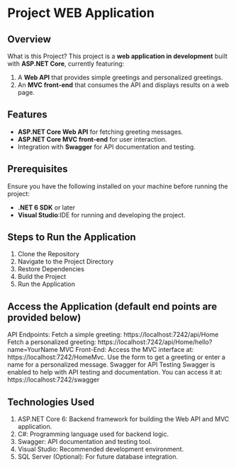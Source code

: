 # Project WEB Application

## Overview

What is this Project?
This project is a **web application in development** built with **ASP.NET Core**, currently featuring:
1. A **Web API** that provides simple greetings and personalized greetings.
2. An **MVC front-end** that consumes the API and displays results on a web page.

## Features

- **ASP.NET Core Web API** for fetching greeting messages.
- **ASP.NET Core MVC front-end** for user interaction.
- Integration with **Swagger** for API documentation and testing.

## Prerequisites

Ensure you have the following installed on your machine before running the project:

- **.NET 6 SDK** or later
- **Visual Studio**:IDE for running and developing the project.
## Steps to Run the Application
1. Clone the Repository
2. Navigate to the Project Directory
3. Restore Dependencies
4. Build the Project
5. Run the Application



## Access the Application (default end points are provided below)
API Endpoints:
Fetch a simple greeting: https://localhost:7242/api/Home
Fetch a personalized greeting: https://localhost:7242/api/Home/hello?name=YourName
MVC Front-End:
Access the MVC interface at: https://localhost:7242/HomeMvc.
Use the form to get a greeting or enter a name for a personalized message.
Swagger for API Testing
Swagger is enabled to help with API testing and documentation. You can access it at:
https://localhost:7242/swagger


## Technologies Used
1. ASP.NET Core 6: Backend framework for building the Web API and MVC application.
2. C#: Programming language used for backend logic.
3. Swagger: API documentation and testing tool.
4. Visual Studio: Recommended development environment.
5. SQL Server (Optional): For future database integration.
